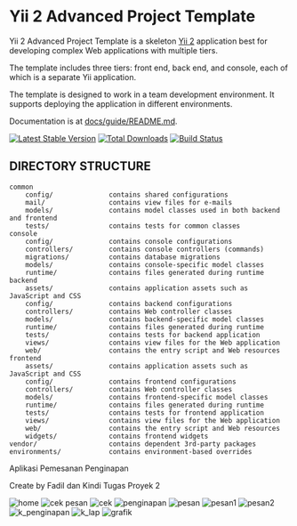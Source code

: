 Yii 2 Advanced Project Template
===============================

Yii 2 Advanced Project Template is a skeleton [Yii 2](http://www.yiiframework.com/) application best for
developing complex Web applications with multiple tiers.

The template includes three tiers: front end, back end, and console, each of which
is a separate Yii application.

The template is designed to work in a team development environment. It supports
deploying the application in different environments.

Documentation is at [docs/guide/README.md](docs/guide/README.md).

[![Latest Stable Version](https://poser.pugx.org/yiisoft/yii2-app-advanced/v/stable.png)](https://packagist.org/packages/yiisoft/yii2-app-advanced)
[![Total Downloads](https://poser.pugx.org/yiisoft/yii2-app-advanced/downloads.png)](https://packagist.org/packages/yiisoft/yii2-app-advanced)
[![Build Status](https://travis-ci.org/yiisoft/yii2-app-advanced.svg?branch=master)](https://travis-ci.org/yiisoft/yii2-app-advanced)

DIRECTORY STRUCTURE
-------------------

```
common
    config/              contains shared configurations
    mail/                contains view files for e-mails
    models/              contains model classes used in both backend and frontend
    tests/               contains tests for common classes    
console
    config/              contains console configurations
    controllers/         contains console controllers (commands)
    migrations/          contains database migrations
    models/              contains console-specific model classes
    runtime/             contains files generated during runtime
backend
    assets/              contains application assets such as JavaScript and CSS
    config/              contains backend configurations
    controllers/         contains Web controller classes
    models/              contains backend-specific model classes
    runtime/             contains files generated during runtime
    tests/               contains tests for backend application    
    views/               contains view files for the Web application
    web/                 contains the entry script and Web resources
frontend
    assets/              contains application assets such as JavaScript and CSS
    config/              contains frontend configurations
    controllers/         contains Web controller classes
    models/              contains frontend-specific model classes
    runtime/             contains files generated during runtime
    tests/               contains tests for frontend application
    views/               contains view files for the Web application
    web/                 contains the entry script and Web resources
    widgets/             contains frontend widgets
vendor/                  contains dependent 3rd-party packages
environments/            contains environment-based overrides
```
Aplikasi Pemesanan Penginapan

Create by Fadil dan Kindi Tugas Proyek 2

![home](https://user-images.githubusercontent.com/26849052/84464426-a8801d00-ac9e-11ea-823f-98e9b8c6d692.JPG)
![cek pesan](https://user-images.githubusercontent.com/26849052/84464421-a5852c80-ac9e-11ea-8452-f618c4927243.JPG)
![cek](https://user-images.githubusercontent.com/26849052/84464423-a74ef000-ac9e-11ea-8518-ab5c2acf3a80.JPG)
![penginapan](https://user-images.githubusercontent.com/26849052/84464431-aae27700-ac9e-11ea-8842-bfecaa80ce58.JPG)
![pesan](https://user-images.githubusercontent.com/26849052/84464432-aae27700-ac9e-11ea-8a91-87a319f2a140.JPG)
![pesan1](https://user-images.githubusercontent.com/26849052/84464434-ab7b0d80-ac9e-11ea-86b7-f0f7f04605d6.JPG)
![pesan2](https://user-images.githubusercontent.com/26849052/84464435-ac13a400-ac9e-11ea-86a0-70425a6d19c2.JPG)
![k_penginapan](https://user-images.githubusercontent.com/26849052/84464429-aa49e080-ac9e-11ea-9073-24dd4b4fbaf6.JPG)
![k_lap](https://user-images.githubusercontent.com/26849052/84464427-a9b14a00-ac9e-11ea-974d-f41d327ad8cb.JPG)
![grafik](https://user-images.githubusercontent.com/26849052/84464424-a7e78680-ac9e-11ea-8044-420be2836895.JPG)


